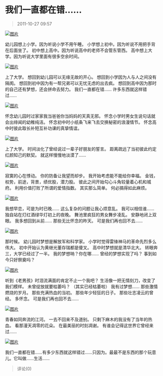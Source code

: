 # 我们一直都在错……

> 2011-10-27 09:57

[![图片](https://pan.4a1801.life:11443/d/NAS/Qzone_wyf/Blogs/images/8CB323EB.webp)](https://pan.4a1801.life:11443/d/NAS/Qzone_wyf/Blogs/images/8CB323EB.webp)

幼儿园想上小学。因为听说小学不用午睡。
小学想上初中。因为听说不用把手背在后面坐了。
初中想上高中。因为听说高中的老师不会管东管西。
高中想上大学。因为听说大学里面有很多空余时间。

[![图片](https://pan.4a1801.life:11443/d/NAS/Qzone_wyf/Blogs/images/E6AEC5FA.webp)](https://pan.4a1801.life:11443/d/NAS/Qzone_wyf/Blogs/images/E6AEC5FA.webp)

上了大学。
想回到幼儿园可以无缘无故的开心。
想回到小学因为人与人之间没有隔阂。
想回到初中因为有一帮兄弟可以无忧无虑的出去疯。
想回到高中因为那时的自己还有梦想，还会拼命去努力。
我们一直都在错……
许多东西就这样错过……

[![图片](https://pan.4a1801.life:11443/d/NAS/Qzone_wyf/Blogs/images/91A501D7.webp)](https://pan.4a1801.life:11443/d/NAS/Qzone_wyf/Blogs/images/91A501D7.webp)

怀念幼儿园时过家家我当爸爸你当妈妈的天真无邪。
怀念小学时男女生说句话就会出绯闻的幼稚纯洁。
怀念初中时小纸条飞来飞去交换秘密的浪漫情节。
怀念高中时彼此取长补短互补功课的真挚情谊。

[![图片](https://pan.4a1801.life:11443/d/NAS/Qzone_wyf/Blogs/images/7B6701C2.gif)](https://pan.4a1801.life:11443/d/NAS/Qzone_wyf/Blogs/images/7B6701C2.gif)

上了大学。
时间淡化了曾经说过一辈子好朋友的誓言。
距离疏远了当初彼此约定红颜知己的默契。
就这样慢慢地淡漠了……

[![图片](https://pan.4a1801.life:11443/d/NAS/Qzone_wyf/Blogs/images/E89415A5.webp)](https://pan.4a1801.life:11443/d/NAS/Qzone_wyf/Blogs/images/E89415A5.webp)

寂寞的心在悸动。
你的防备让我望而却步。
我开始考虑能不能给你幸福。
金钱，权势，前途，背景，绩优股，潜力股。
彼此之间开始勾心斗角较量着心机和城府。
利用价值打败了所谓的爱情指数。
其实那么简单。
何必搞得如此麻烦。

[![图片](https://pan.4a1801.life:11443/d/NAS/Qzone_wyf/Blogs/images/A216AF18.webp)](https://pan.4a1801.life:11443/d/NAS/Qzone_wyf/Blogs/images/A216AF18.webp)

我想早恋，可是为时已晚……
这么复杂的问题让我心烦意乱。
我可以相信谁……
独自站在灯红酒绿华灯初上的夜晚。
舞池里疯狂的男女舞步凌乱。
安静地闭上双眼。
我多想回到从前……
那些无比怀念的昨天。
可是我们再也回不去……

[![图片](https://pan.4a1801.life:11443/d/NAS/Qzone_wyf/Blogs/images/70C35BA6.webp)](https://pan.4a1801.life:11443/d/NAS/Qzone_wyf/Blogs/images/70C35BA6.webp)

那时候。
幼儿园时梦想是解放军和科学家。
小学时觉得雷锋神马的革命先烈多么伟大。
初中开始认为黄继光董存瑞都是傻叉。
高中时梦想就是清华北大。
转眼奔三，大学已经过了一半。
我的梦想呐？你在哪……
曾经的梦想实现了吗？
事到如今只好祭奠吗？

[![图片](https://pan.4a1801.life:11443/d/NAS/Qzone_wyf/Blogs/images/31FF9D7F.webp)](https://pan.4a1801.life:11443/d/NAS/Qzone_wyf/Blogs/images/31FF9D7F.webp)

听到《老男孩》时泪流满面的肯定不止一个我吧？
生活像一把无情刻刀，改变了我们模样。
未曾绽放就要枯萎吗？
（其实已经枯萎啦）
我有过梦想……
那些激情燃烧的岁月。
那些充满热血的当初。
那些年少轻狂的日子。
那些壮志凌云的曾经。
多怀念。
可是我们再也回不去……

[![图片](https://pan.4a1801.life:11443/d/NAS/Qzone_wyf/Blogs/images/22465BCA.webp)](https://pan.4a1801.life:11443/d/NAS/Qzone_wyf/Blogs/images/22465BCA.webp)

青春如同奔流的江河。
一去不回来不及道别。
只剩下麻木的我没有了当年的热血。
看那漫天凋零的花朵。
在最美丽的时刻凋谢。
有谁会记得这世界它曾经来过……

[![图片](https://pan.4a1801.life:11443/d/NAS/Qzone_wyf/Blogs/images/36E0B053.webp)](https://pan.4a1801.life:11443/d/NAS/Qzone_wyf/Blogs/images/36E0B053.webp)

我们一直都在错……有多少东西就这样错过……只因为。最最不是东西的那个玩意儿。它叫做……生活......

> 评论(0)
